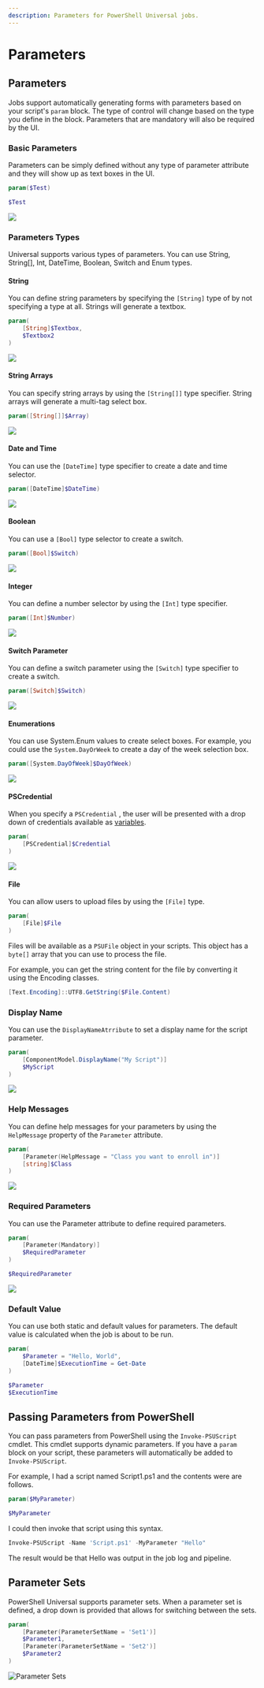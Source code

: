 ```yaml
---
description: Parameters for PowerShell Universal jobs.
---
```


# Parameters

## Parameters

Jobs support automatically generating forms with parameters based on your script's `param` block. The type of control will change based on the type you define in the block. Parameters that are mandatory will also be required by the UI.

### Basic Parameters

Parameters can be simply defined without any type of parameter attribute and they will show up as text boxes in the UI.

```powershell
param($Test)

$Test
```

![](<../../.gitbook/assets/image (139).png>)

### Parameters Types

Universal supports various types of parameters. You can use String, String\[], Int, DateTime, Boolean, Switch and Enum types.

#### String

You can define string parameters by specifying the `[String]` type of by not specifying a type at all. Strings will generate a textbox.

```powershell
param(
    [String]$Textbox,
    $Textbox2
)
```

![](<../../.gitbook/assets/image (410).png>)

#### String Arrays

You can specify string arrays by using the `[String[]]` type specifier. String arrays will generate a multi-tag select box.

```powershell
param([String[]]$Array)
```

![](<../../.gitbook/assets/image (20).png>)

#### Date and Time

You can use the `[DateTime]` type specifier to create a date and time selector.

```powershell
param([DateTime]$DateTime)
```

![](<../../.gitbook/assets/image (220).png>)

#### Boolean

You can use a `[Bool]` type selector to create a switch.

```powershell
param([Bool]$Switch)
```

![](<../../.gitbook/assets/image (8) (1) (1).png>)

#### Integer

You can define a number selector by using the `[Int]` type specifier.

```powershell
param([Int]$Number)
```

![](<../../.gitbook/assets/image (216).png>)

#### Switch Parameter

You can define a switch parameter using the `[Switch]` type specifier to create a switch.

```powershell
param([Switch]$Switch)
```

![](<../../.gitbook/assets/image (95).png>)

#### Enumerations

You can use System.Enum values to create select boxes. For example, you could use the `System.DayOrWeek` to create a day of the week selection box.

```powershell
param([System.DayOfWeek]$DayOfWeek)
```

![](<../../.gitbook/assets/image (566).png>)

#### PSCredential

When you specify a `PSCredential` , the user will be presented with a drop down of credentials available as [variables](../../platform/variables.md#creating-a-secret-variable).

```powershell
param(
    [PSCredential]$Credential
)
```

![](<../../.gitbook/assets/image (69).png>)

#### File

You can allow users to upload files by using the `[File]` type.

```powershell
param(
    [File]$File
)
```

Files will be available as a `PSUFile` object in your scripts. This object has a `byte[]` array that you can use to process the file.

For example, you can get the string content for the file by converting it using the Encoding classes.

```powershell
[Text.Encoding]::UTF8.GetString($File.Content)
```

### Display Name

You can use the `DisplayNameAtrribute` to set a display name for the script parameter.

```powershell
param(
    [ComponentModel.DisplayName("My Script")]
    $MyScript
)
```

![](<../../.gitbook/assets/image (391).png>)

### Help Messages

You can define help messages for your parameters by using the `HelpMessage` property of the `Parameter` attribute.

```powershell
param(
    [Parameter(HelpMessage = "Class you want to enroll in")]
    [string]$Class
)
```

![](<../../.gitbook/assets/image (182).png>)

### Required Parameters

You can use the Parameter attribute to define required parameters.

```powershell
param(
    [Parameter(Mandatory)]
    $RequiredParameter
)

$RequiredParameter
```

![](<../../.gitbook/assets/image (547).png>)

### Default Value

You can use both static and default values for parameters. The default value is calculated when the job is about to be run.

```powershell
param(
    $Parameter = "Hello, World",
    [DateTime]$ExecutionTime = Get-Date
)

$Parameter
$ExecutionTime
```

## Passing Parameters from PowerShell

You can pass parameters from PowerShell using the `Invoke-PSUScript` cmdlet. This cmdlet supports dynamic parameters. If you have a `param` block on your script, these parameters will automatically be added to `Invoke-PSUScript`.

For example, I had a script named Script1.ps1 and the contents were are follows.

```powershell
param($MyParameter)

$MyParameter
```

I could then invoke that script using this syntax.

```powershell
Invoke-PSUScript -Name 'Script.ps1' -MyParameter "Hello"
```

The result would be that Hello was output in the job log and pipeline.

## Parameter Sets

PowerShell Universal supports parameter sets. When a parameter set is defined, a drop down is provided that allows for switching between the sets.

```powershell
param(
    [Parameter(ParameterSetName = 'Set1')]
    $Parameter1,
    [Parameter(ParameterSetName = 'Set2')]
    $Parameter2
)
```

![Parameter Sets](<../../.gitbook/assets/image (408).png>)
